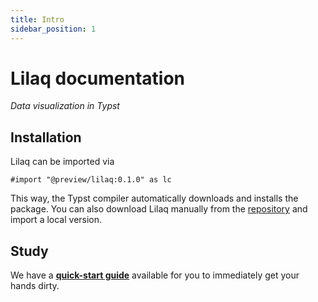 ```yaml
---
title: Intro
sidebar_position: 1
---
```

# Lilaq documentation
_Data visualization in Typst_


## Installation
Lilaq can be imported via
```typ
#import "@preview/lilaq:0.1.0" as lc
```
This way, the Typst compiler automatically downloads and installs the package. 
You can also download Lilaq manually from the [repository](https://github.com/lilaq-project/lilaq) and import a local version. 


## Study

We have a [**quick-start guide**](./quickstart.md) available for you to immediately get your hands dirty. 

